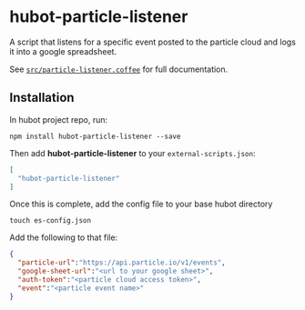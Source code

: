 # hubot-particle-listener

A script that listens for a specific event posted to the particle cloud and logs it into a google spreadsheet.

See [`src/particle-listener.coffee`](src/particle-listener.coffee) for full documentation.

## Installation

In hubot project repo, run:

`npm install hubot-particle-listener --save`

Then add **hubot-particle-listener** to your `external-scripts.json`:

```json
[
  "hubot-particle-listener"
]
```

Once this is complete, add the config file to your base hubot directory

`touch es-config.json`

Add the following to that file:

```json
{
  "particle-url":"https://api.particle.io/v1/events",
  "google-sheet-url":"<url to your google sheet>",
  "auth-token":"<particle cloud access token>",
  "event":"<particle event name>"
}
```
  
